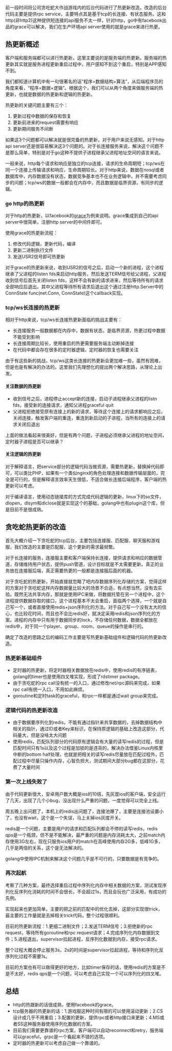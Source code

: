<!---
title:: golang http和tcp的热更新
date:: 2018-10-15 21:08
categories:: 系统与网络, 编程语言
tags:: golang, tcp, http
-->

前一段时间将公司贪吃蛇大作战游戏内的后台代码进行了热更新改造。改造的后台代码主要是提供rpc service，主要特点其是基于tcp的长连接、有状态服务。这和http(非http2)这种提供短连接的api服务不太一样，针对http，go中有facebook出品的grace可以解决，我们在生产环境api server使用的就是grace来进行热更。

## 热更新概述
客户端和服务端都可以进行热更新，这里主要说的是服务端的热更新。服务端的热更新其实就是服务进程更新重启过程中，用户感知不到这个重启，特别是APP感知不到。

我们都知道计算机中有一句很著名的话“程序=数据结构+算法”，从后端程序员的角度来看，“程序=数据+逻辑”。根据这个，我们可以从两个角度来做服务端的热更新，也就是数据的热更新和逻辑的热更新。

热更新的关键问题主要有三个：
1. 更新过程中数据的保存和恢复
2. 更新前进来的request需要有响应
3. 更新期间服务不间断

如果这3个问题都可以解决就是很完备的热更新，对于用户来说无感知。对于http api server还是很容易解决这3个问题的。对于长连接服务来说，解决这个问题不是那么简单，特别是对于go这种不提供子进程继承父进程地址空间的语言来说。

一般来说，http每个请求和响应是独立的tcp连接，请求的生命周期短；tcp/ws在同一个连接上传输请求和响应，生命周期较长。对于http来说，数据在nosql或者数据库中，内存数据没有状态，数据竞争基本也不在业务逻辑中，并不需要考虑同步的问题；tcp/ws的数据一般都会在内存中，而且数据是临界资源，有同步的逻辑。

### go http的热更新
对于http的热更新，以facebook的[grace](https://github.com/facebookgo/grace)为例来说明。grace集成到自己的api server中很简单，注册http server的中间件即可。

使用grace的热更新流程：
1. 修改代码逻辑，更新代码，编译
2. 更新二进制执行文件
3. 发送USR2信号即可热更新

对于grace的热更新来说，收到USR2的信号之后，启动一个新的进程，这个进程继承了父进程的listen fds来启动http服务，然后发送TERM信号给父进程，父进程收到信号后首先关闭listen fds，这样不会有新的请求进来，然后等待所有的请求全部响应后退出。其中父进程等待所有请求后退出这个通过注册http.Server中的ConnState func(net.Conn, ConnState)这个callback实现。

### tcp/ws长连接的热更新
相对于http来说，tcp/ws长连接热更新面临的挑战主要有：
+ 长连接服务一般数据都在内存中，数据有状态，是临界资源，热更过程中数据不能受到影响
+ 长连接周期比较长，使用重启的热更需要服务端主动断掉连接
+ 在代码中都会存在很多的定时器逻辑，定时器的恢复也需要关注

由于有这些新的挑战，tcp/ws这类长连接的热更新会更加难一些，虽然有困难，但是也是有解决的办法的。这里我们先理想化的提出两个解决思路，从理论上出发。

#### 关注数据的热更新
+ 收到信号之后，进程停止accept新的连接，启动子进程继承父进程的listn fds，接受新的连接请求，通知父进程graceful quit
+ 父进程拒绝接受原有连接上的新的请求，等待这个连接上的请求都响应之后，关闭连接，触发客户端的重连，重连到新启动的子进程，当所有的连接上的请求关闭后退出

上面的做法看起来很美好，但是有两个问题，子进程必须继承父进程的地址空间，定时器子进程是否可以继承？

#### 关注逻辑的热更新
对于解释语言，把service部分的逻辑代码当做资源，需要热更新，替换掉代码即可，可以类比PHP，如果有一个类似nginx的角色处理连接和数据传输层面的，完全是可行的，但是解释语言效率天生很低，不适合做长连接后端程序，客户端的热更新可以考虑。

对于编译语言，使用动态链接库的方式完成代码逻辑的更新，linux下的so文件，dlopen，dlsym和dlclose就是实现这个的基础，golang中也有plugin这个库，但是目前不是很成熟。

## 贪吃蛇热更新的改造
首先大概介绍一下贪吃蛇的tcp后台，主要包括连接服、匹配服、聊天服和游戏服，我们改造的主要是匹配服，这个更新的需求最频繁。

对于长连接的服务，连接服主要和客户端保持长连接，提供请求和响应的数据管道，存储维持用户状态，提供push管道，设计目标就是不太需要更新。真正的业务放在连接服后端，真正需要热更的一般都是连接服后面的机器。

对于贪吃蛇的热更新，开始直接就忽略了吧内存数据序列化存储的方案，觉得这样的方案对于贪吃蛇这样内存数据量比较大的场景不合适，有点想当然，没有去实验。既然无法共享内存，那就是使用IPC来做，将数据托管在另一个进程中，这个进程提供数据存取的接口，这个进程基本不太会重启，面临两个选择，一个就是自己写一个，或者直接使用redis+json序列化的方法。对于自己写一个没有太大的信心，也比较花时间，而且也不会比redis好，就决定采用redis和json序列化的方案。进程的内存中只有用于数据同步的lock，不存储任何数据，数据全都放在redis中，对于同一个player、group、room、queue的操作是串行的。

确定了改造的思路之后的编码工作主要是写热更新基础组件和逻辑代码的热更新改造。

### 热更新基础组件
+ 定时器的热更新，将定时器相关数据放在redis中，使用redis的有序链表，golang的timer也是使用四叉堆实现，形成了rdstimer package。
+ 由于贪吃蛇的rpc call没有统一的入口，通过修改net/rpc源码来完成，如果rpc call有统一入口，不用如此麻烦。
+ goroutine和定时task的graceful，和rpc一样都是通过wait group来完成。

### 逻辑代码的热更新改造
+ 由于数据要序列化到redis，不能有通过指针来共享数据的，去掉数据结构中相关的指针，通过ID或者Key来标识，在保持原逻辑的基础上改造这部分，代码量大，但是没啥太大问题
+ 使用redis，匹配队列部分的代码原有逻辑会有大量的读写redis的过程，但是匹配时间只有1s以及这个过程是加锁的是违背的，解决办法借鉴Linux内核里中断的bottom half处理，也就是把相关的读写redis尽量放在匹配过程外，匹配过程中尽量只操作内存，心智负担大，测试期间大部分bug都在这部分，花费了大量时间

###  第一次上线失败了
由于代码更新很大，安卓用户数大概是ios的10倍，先灰度ios的客户端，安全运行了几天，出现了几个小bug，没出现什么严重的问题，一度觉得可以完全上线。

周五晚上出问题了，本机上的redis出问题了，连接池爆了，主要是连接池设置小了，也没有wait，这个是一个失误，马上关掉ios灰度开关。

redis是一个问题，主要是用户的请求和匹配队列都会不停的读写redis，redis qps是一个瓶颈，但不是不能解决，最严重的问题是内存消耗太大，之前match内存使用3G左右，现在只服务ios用户的match在高峰使用内存2G多，低峰1G多，几乎是两倍的关系，这个是无法解决的。

golang中使用IPC机制来解决这个问题几乎是不可行的，只要数据是有竞争的。

### 再次起航
考察了几种方案，最终选择重启过程中序列化内存中相关数据的方案，测试发现序列化反序列化消耗的时间不会很长，不会超过1s，而且会玩也广泛采用，有成功的先例。

实现起来也更加简单，主要的把之前的匹配中的优化去掉，这部分实现很trick，最主要的工作量就是去掉相关trick代码，整个过程很顺利。

目前的热更新流程：1.更细二进制文件；2.发送TERM信号；3.拒绝新的rpc request，等待所有goroutine和rpc request请求；4.完成序列化内存数据到文件；5.进程退出，supervisor拉起进程，反序列化数据到内存，接受rpc请求。

整个过程大概会停止服务3s，2s的时间是supervisor拉起进程，等待和序列化反序列化过程不需要1s。

目前的方案也有可以做得更好的地方，比如timer保存的话，使用redis的方案是不是不太好，redis qps是一个问题，可以考虑自己实现一个可以序列化的四叉堆。

## 总结
+ http的热跟新的话很成熟，使用facebook的grace。
+ tcp服务器的热更新的话：1.游戏服这种时间有限的可以使用滚动更新；2.CS设计成几乎不用重启；3.配置的更新，提供rpc或者http接口来更新；4.MS或者SS这种服务器使用序列化数据的方案。
+ 目前我们需要更靠谱的rpc方案，客户端可以自动reconnect和retry，服务端可以graceful，grpc是一个看起来不错的选项。
+ 定时器的热更新可以考虑自己做一个靠谱的。

